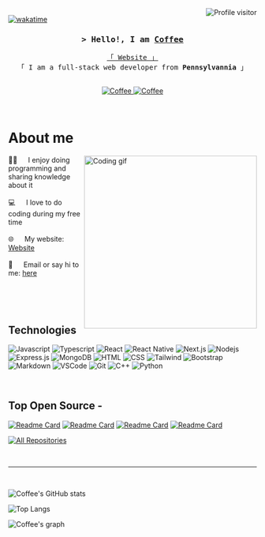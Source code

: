 <!--
<h2 align="center">
  <img src="https://media.giphy.com/media/hvRJCLFzcasrR4ia7z/giphy.gif" width="28">
</h2>
-->

<!--
<p align="center">
  <a href="https://github.com/Coffee"><img src="https://readme-typing-svg.herokuapp.com/?lines=Self%20Taught%20Programmer;Front%20End%20Developer;1.5%2B%20years%20of%20coding%20experience;Always%20learning%20new%20things&center=true&width=380&height=45"></a>
</p>

 -->

<a href="https://komarev.com/ghpvc/?username=Coffee">
  <img align="right" src="https://komarev.com/ghpvc/?username=Coffee&label=Visitors&color=0e75b6&style=flat" alt="Profile visitor" />
</a>


[![wakatime](https://wakatime.com/badge/user/eebb3dd8-d9b2-40de-9b88-6fd6cac99dbc.svg)](https://wakatime.com/@eebb3dd8-d9b2-40de-9b88-6fd6cac99dbc)

<!-- Intro  -->
<h3 align="center">
        <samp>&gt; Hello!, I am
                <b><a target="_blank" href="https://justmecoffee.vercel.app">Coffee</a></b>
        </samp>
</h3>


<p align="center"> 
  <samp>
    <a href="https://justmecoffee.vercel.app">「 Website 」</a>
    <br>
    「 I am a full-stack web developer from <b>Pennsylvannia</b> 」
    <br>
    <br>
  </samp>
</p>

<p align="center">
 <a href="https://justmecoffee.vercel.app" target="blank">
  <img src="https://img.shields.io/badge/Website-327574?style=for-the-badge&logo=medium&logoColor=white" alt="Coffee" />
 </a>
 <a href="https://linkedin.com/in/al-siam" target="_blank">
  <img src="https://img.shields.io/badge/YouTube-e30b3e?style=for-the-badge&logo=youtube&logoColor=white" alt="Coffee"/>
 </a>
 <!-- <a href="https://dev.to/Coffee" target="_blank">
  <img src="https://img.shields.io/badge/dev.to-0A0A0A?style=for-the-badge&logo=dev.to&logoColor=white" alt="Coffee" />
 </a> -->
 <!-- <a href="https://twitter.com/Coffee_dev" target="_blank">
  <img src="https://img.shields.io/badge/Twitter-1DA1F2?style=for-the-badge&logo=twitter&logoColor=white" />
 </a>
 <a href="https://instagram.com/Coffee_dev" target="_blank">
  <img src="https://img.shields.io/badge/Instagram-fe4164?style=for-the-badge&logo=instagram&logoColor=white" alt="Coffee" />
 </a> 
 <a href="https://facebook.com/Coffee.world" target="_blank">
  <img src="https://img.shields.io/badge/Facebook-20BEFF?&style=for-the-badge&logo=facebook&logoColor=white" alt="Coffee"  />
  </a>  -->
</p>
<br />

<!-- About Section -->
 # About me
 
<p>
 <img align="right" width="350" src="/assets/programmer.gif" alt="Coding gif" />
  
 👨‍💻 &emsp; I enjoy doing programming and sharing knowledge about it<br/><br/>
 💻 &emsp; I love to do coding during my free time<br/><br/>
 🌐 &emsp; My website: [Website](https://justmecoffee.vercel.app/contact)<br/><br/>
 💬 &emsp; Email or say hi to me: [here](https://justmecoffee.vercel.app/contact)

</p>

<br/>
<br/>
<br/>

## Technologies

![Javascript](https://img.shields.io/badge/Javascript-F0DB4F?style=for-the-badge&labelColor=black&logo=javascript&logoColor=F0DB4F)
![Typescript](https://img.shields.io/badge/Typescript-007acc?style=for-the-badge&labelColor=black&logo=typescript&logoColor=007acc)
![React](https://img.shields.io/badge/-React-61DBFB?style=for-the-badge&labelColor=black&logo=react&logoColor=61DBFB)
![React Native](https://img.shields.io/badge/React_Native-20232A?style=for-the-badge&logo=react&logoColor=61DAFB)
![Next.js](https://img.shields.io/badge/next.js-000000?style=for-the-badge&logo=nextdotjs&logoColor=white)
![Nodejs](https://img.shields.io/badge/Nodejs-3C873A?style=for-the-badge&labelColor=black&logo=node.js&logoColor=3C873A)
![Express.js](https://img.shields.io/badge/Express.js-000000?style=for-the-badge&logo=express&logoColor=white)
![MongoDB](https://img.shields.io/badge/MongoDB-4EA94B?style=for-the-badge&logo=mongodb&logoColor=white)
![HTML](https://img.shields.io/badge/HTML-E34F26?style=for-the-badge&logo=html5&logoColor=white)
![CSS](https://img.shields.io/badge/CSS-1572B6?style=for-the-badge&logo=css3&logoColor=white)
![Tailwind](https://img.shields.io/badge/Tailwind_CSS-092749?style=for-the-badge&logo=tailwindcss&logoColor=06B6D4&labelColor=000000)
![Bootstrap](https://img.shields.io/badge/Bootstrap-563D7C?style=for-the-badge&logo=bootstrap&logoColor=white)
![Markdown](https://img.shields.io/badge/Markdown-000000?style=for-the-badge&logo=markdown&logoColor=white)
![VSCode](https://img.shields.io/badge/Visual_Studio-0078d7?style=for-the-badge&logo=visual%20studio&logoColor=white)
![Git](https://img.shields.io/badge/Git-F05032?style=for-the-badge&logo=git&logoColor=white)
![C++](https://img.shields.io/badge/C++-%2300599C.svg?&style=for-the-badge&logo=c%2B%2B&logoColor=white)
![Python](https://img.shields.io/badge/Python-%2300599C.svg?&style=for-the-badge&logo=c%2B%2B&logoColor=white)

<br/>

## Top Open Source -
[![Readme Card](https://coffeeactivitystats.vercel.app.vercel.app/api/pin/?username=CoffeeBit&repo=CoffeeBot)](https://github.com/CoffeeBit/CoffeeBot)
[![Readme Card](https://coffeeactivitystats.vercel.app.vercel.app/api/pin/?username=CoffeeBit&repo=Cup)](https://github.com/CoffeeBit/Cup)
[![Readme Card](https://coffeeactivitystats.vercel.app.vercel.app/api/pin/?username=CoffeeBit&repo=CoffeeOS)](https://github.com/CoffeeBit/CoffeeOS)
[![Readme Card](https://coffeeactivitystats.vercel.app.vercel.app/api/pin/?username=CoffeeBit&repo=coffeezhs)](https://github.com/CoffeeBit/coffeezhs)

<p align="left">
  <a href="https://github.com/CoffeeBit?tab=repositories" target="_blank"><img alt="All Repositories" title="All Repositories" src="https://img.shields.io/badge/-All%20Repos-2962FF?style=for-the-badge&logo=koding&logoColor=white"/></a>
</p>

<br/>
<hr/>
<br/>

![Coffee's GitHub stats](https://coffeeactivitystats.vercel.app.vercel.app/api?username=CoffeeBit&show_icons=true&theme=radical)

![Top Langs](https://coffeeactivitystats.vercel.app.vercel.app/api/top-langs/?username=CoffeeBit&layout=donut-vertical)

![Coffee's graph](https://coffeegraphtools.vercel.app/graph?username=CoffeeBit&bg_color=3a88fe&color=004d65&line=263e0f&point=000000&area=true&hide_border=true)